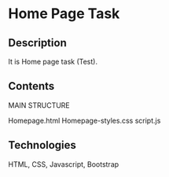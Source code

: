 # Home Page Task

## Description

It is Home page task (Test).

## Contents

MAIN STRUCTURE

Homepage.html
Homepage-styles.css
script.js

## Technologies

HTML, CSS, Javascript, Bootstrap
